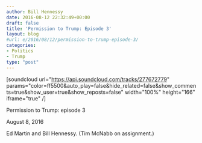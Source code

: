 ```yaml
---
author: Bill Hennessy
date: 2016-08-12 22:32:49+00:00
draft: false
title: 'Permission to Trump: Episode 3'
layout: blog
#url: e/2016/08/12/permission-to-trump-episode-3/
categories:
- Politics
- Trump
type: "post"
---
```


[soundcloud url="https://api.soundcloud.com/tracks/277672779" params="color=ff5500&auto_play=false&hide_related=false&show_comments=true&show_user=true&show_reposts=false" width="100%" height="166" iframe="true" /]

Permission to Trump: episode 3

August 8, 2016

Ed Martin and Bill Hennessy. (Tim McNabb on assignment.)
